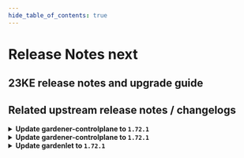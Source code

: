 ```yaml
---
hide_table_of_contents: true
---
```


# Release Notes next

## 23KE release notes and upgrade guide

## Related upstream release notes / changelogs


<details>
<summary><b>Update gardener-controlplane to <code>1.72.1</code></b></summary>

# [gardener]
## 🐛 Bug Fixes
* *[USER]* Webhooks remediator sets the timeoutSeonds to 3 seconds for webhook affecting lease resources in `kube-system` namespace only if there is no objectSelector provided in webhook. ([gardener/gardener#8045](https://github.com/gardener/gardener/pull/8045), [@gardener-ci-robot](https://github.com/gardener-ci-robot))
* *[OPERATOR]* A bug has been fixed in the [HighAvailabilityConfig-Webhook](https://github.com/gardener/gardener/blob/master/docs/concepts/resource-manager.md#high-availability-config) which caused duplicated entries for zone affinities. ([gardener/gardener#8049](https://github.com/gardener/gardener/pull/8049), [@gardener-ci-robot](https://github.com/gardener-ci-robot))
## 🏃 Others
* *[OPERATOR]* The worker count for the [NetworkPolicy controller](https://github.com/gardener/gardener/blob/master/docs/concepts/resource-manager.md#networkpolicy-controller) in GRM was increased to `20`. This is necessary to create and update `NetworkPolicies` in time, esp. on larger seed clusters. ([gardener/gardener#8044](https://github.com/gardener/gardener/pull/8044), [@timuthy](https://github.com/timuthy))

</details>

<details>
<summary><b>Update gardener-controlplane to <code>1.72.1</code></b></summary>

# [gardener]
## 🐛 Bug Fixes
* *[USER]* Webhooks remediator sets the timeoutSeonds to 3 seconds for webhook affecting lease resources in `kube-system` namespace only if there is no objectSelector provided in webhook. ([gardener/gardener#8045](https://github.com/gardener/gardener/pull/8045), [@gardener-ci-robot](https://github.com/gardener-ci-robot))
* *[OPERATOR]* A bug has been fixed in the [HighAvailabilityConfig-Webhook](https://github.com/gardener/gardener/blob/master/docs/concepts/resource-manager.md#high-availability-config) which caused duplicated entries for zone affinities. ([gardener/gardener#8049](https://github.com/gardener/gardener/pull/8049), [@gardener-ci-robot](https://github.com/gardener-ci-robot))
## 🏃 Others
* *[OPERATOR]* The worker count for the [NetworkPolicy controller](https://github.com/gardener/gardener/blob/master/docs/concepts/resource-manager.md#networkpolicy-controller) in GRM was increased to `20`. This is necessary to create and update `NetworkPolicies` in time, esp. on larger seed clusters. ([gardener/gardener#8044](https://github.com/gardener/gardener/pull/8044), [@timuthy](https://github.com/timuthy))

</details>

<details>
<summary><b>Update gardenlet to <code>1.72.1</code></b></summary>

# [gardener]
## 🐛 Bug Fixes
* *[USER]* Webhooks remediator sets the timeoutSeonds to 3 seconds for webhook affecting lease resources in `kube-system` namespace only if there is no objectSelector provided in webhook. ([gardener/gardener#8045](https://github.com/gardener/gardener/pull/8045), [@gardener-ci-robot](https://github.com/gardener-ci-robot))
* *[OPERATOR]* A bug has been fixed in the [HighAvailabilityConfig-Webhook](https://github.com/gardener/gardener/blob/master/docs/concepts/resource-manager.md#high-availability-config) which caused duplicated entries for zone affinities. ([gardener/gardener#8049](https://github.com/gardener/gardener/pull/8049), [@gardener-ci-robot](https://github.com/gardener-ci-robot))
## 🏃 Others
* *[OPERATOR]* The worker count for the [NetworkPolicy controller](https://github.com/gardener/gardener/blob/master/docs/concepts/resource-manager.md#networkpolicy-controller) in GRM was increased to `20`. This is necessary to create and update `NetworkPolicies` in time, esp. on larger seed clusters. ([gardener/gardener#8044](https://github.com/gardener/gardener/pull/8044), [@timuthy](https://github.com/timuthy))

</details>
